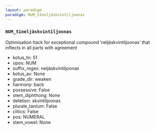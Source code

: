 ```yaml
---
layout: paradigm
paradigm: NUM_51neljäskvintiljoonas
---
```

### ` NUM_51neljäskvintiljoonas `

Optimisation hack for exceptional compound ’neljäskvintiljoonas’ that inflects in all parts with agreement
* kotus_tn: 51
* upos: NUM
* suffix_regex: neljäskvintiljoonas
* kotus_av: None
* grade_dir: weaken
* harmony: back
* possessive: False
* stem_diphthong: None
* deletion: skvintiljoonas
* plurale_tantum: False
* clitics: False
* pos: NUMERAL
* stem_vowel: None
